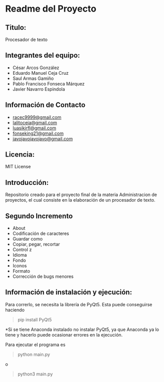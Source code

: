 # Readme del Proyecto
## Titulo:
Procesador de texto 

## Integrantes del equipo:
- César Arcos González 
- Eduardo Manuel Ceja Cruz 
- Saul Armas Gamiño
- Pablo Francisco Fonseca Márquez
- Javier Navarro Espindola

## Información de Contacto 
- racec9999@gmail.com
- lalitoceja@gmail.com
- luasikirfl@gmail.com
- fonseking21@gmail.com
- javojavojavojavo@gmail.com

## Licencia:
MIT License

## Introducción: 
Repositorio creado para el proyecto final de la materia Administracion de proyectos, el cual consiste en la elaboración de un procesador de texto.

## Segundo Incremento
- About
- Codificación de caracteres
- Guardar como
- Copiar, pegar, recortar
- Control z
- Idioma
- Fondo
- Iconos
- Formato
- Corrección de bugs menores 


## Información de instalación y ejecución:
 Para correrlo, se necesita la librería de PyQt5. Esta puede conseguirse haciendo
 > pip install PyQt5    
 
*Si se tiene Anaconda instalado no instalar PyQt5, ya que Anaconda ya lo tiene y hacerlo puede ocasionar errores en la ejecución.    

Para ejecutar el programa es

> python main.py

o

>python3 main.py
